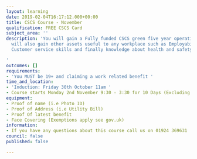 ```yaml
---
layout: learning
date: 2019-02-04T16:17:12.000+00:00
title: CSCS Course - November
qualification: FREE CSCS Card
subject_area: ''
description: 'You will gain a Fully funded CSCS green five year operative card. You
  will also gain other assets useful to any workplace such as Employability Skills,
  Customer service skills and finally knowledge about health and safety.

'
outcomes: []
requirements:
- 'You MUST be 19+ and claiming a work related benefit '
time_and_location:
- 'Induction: Friday 30th October 11am '
- Course starts Monday 2nd November 9:30 - 3:30 for 10 Days (Excluding weekends)
equipment:
- Proof of name (i.e Photo ID)
- Proof of Address (i.e Utility Bill)
- Proof Of latest benefit
- Face Covering (Exemptions apply see gov.uk)
information:
- If you have any questions about this course call us on 01924 369631
council: false
published: false

---
```

